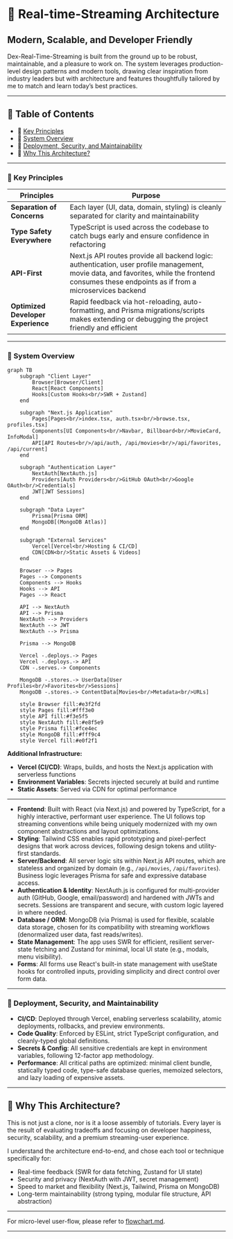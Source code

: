 # 🍿 Real-time-Streaming Architecture

## Modern, Scalable, and Developer Friendly

Dex-Real-Time-Streaming is built from the ground up to be robust, maintainable, and a pleasure to work on. The system leverages production-level design patterns and modern tools, drawing clear inspiration from industry leaders but with architecture and features thoughtfully tailored by me to match and learn today’s best practices.

---

## 📑 Table of Contents

- 🔑 [Key Principles](#key-principles)
- 🌿 [System Overview](#system-overview)
- 🚀 [Deployment, Security, and Maintainability](#deployment-security-maintainability)
- 🤔 [Why This Architecture?](#why-this-architecture)

---

<a name="key-principles"></a>

### 🔑 Key Principles

| Principles                         | Purpose                                                                                                                                                                                          |
| ---------------------------------- | ------------------------------------------------------------------------------------------------------------------------------------------------------------------------------------------------ |
| **Separation of Concerns**         | Each layer (UI, data, domain, styling) is cleanly separated for clarity and maintainability                                                                                                      |
| **Type Safety Everywhere**         | TypeScript is used across the codebase to catch bugs early and ensure confidence in refactoring                                                                                                  |
| **API-First**                      | Next.js API routes provide all backend logic: authentication, user profile management, movie data, and favorites, while the frontend consumes these endpoints as if from a microservices backend |
| **Optimized Developer Experience** | Rapid feedback via hot-reloading, auto-formatting, and Prisma migrations/scripts makes extending or debugging the project friendly and efficient                                                 |

---

<a name="system-overview"></a>

### 🌿 System Overview

```mermaid
graph TB
    subgraph "Client Layer"
        Browser[Browser/Client]
        React[React Components]
        Hooks[Custom Hooks<br/>SWR + Zustand]
    end

    subgraph "Next.js Application"
        Pages[Pages<br/>index.tsx, auth.tsx<br/>browse.tsx, profiles.tsx]
        Components[UI Components<br/>Navbar, Billboard<br/>MovieCard, InfoModal]
        API[API Routes<br/>/api/auth, /api/movies<br/>/api/favorites, /api/current]
    end

    subgraph "Authentication Layer"
        NextAuth[NextAuth.js]
        Providers[Auth Providers<br/>GitHub OAuth<br/>Google OAuth<br/>Credentials]
        JWT[JWT Sessions]
    end

    subgraph "Data Layer"
        Prisma[Prisma ORM]
        MongoDB[(MongoDB Atlas)]
    end

    subgraph "External Services"
        Vercel[Vercel<br/>Hosting & CI/CD]
        CDN[CDN<br/>Static Assets & Videos]
    end

    Browser --> Pages
    Pages --> Components
    Components --> Hooks
    Hooks --> API
    Pages --> React

    API --> NextAuth
    API --> Prisma
    NextAuth --> Providers
    NextAuth --> JWT
    NextAuth --> Prisma

    Prisma --> MongoDB

    Vercel -.deploys.-> Pages
    Vercel -.deploys.-> API
    CDN -.serves.-> Components

    MongoDB -.stores.-> UserData[User Profiles<br/>Favorites<br/>Sessions]
    MongoDB -.stores.-> ContentData[Movies<br/>Metadata<br/>URLs]

    style Browser fill:#e3f2fd
    style Pages fill:#fff3e0
    style API fill:#f3e5f5
    style NextAuth fill:#e8f5e9
    style Prisma fill:#fce4ec
    style MongoDB fill:#fff9c4
    style Vercel fill:#e0f2f1
```

**Additional Infrastructure:**

- **Vercel (CI/CD)**: Wraps, builds, and hosts the Next.js application with serverless functions
- **Environment Variables**: Secrets injected securely at build and runtime
- **Static Assets**: Served via CDN for optimal performance

---

- **Frontend**: Built with React (via Next.js) and powered by TypeScript, for a highly interactive, performant user experience. The UI follows top streaming conventions while being uniquely modernized with my own component abstractions and layout optimizations.
- **Styling**: Tailwind CSS enables rapid prototyping and pixel-perfect designs that work across devices, following design tokens and utility-first standards.
- **Server/Backend**: All server logic sits within Next.js API routes, which are stateless and organized by domain (e.g., `/api/movies`, `/api/favorites`). Business logic leverages Prisma for safe and expressive database access.
- **Authentication & Identity**: NextAuth.js is configured for multi-provider auth (GitHub, Google, email/password) and hardened with JWTs and secrets. Sessions are transparent and secure, with custom logic layered in where needed.
- **Database / ORM**: MongoDB (via Prisma) is used for flexible, scalable data storage, chosen for its compatibility with streaming workflows (denormalized user data, fast reads/writes).
- **State Management**: The app uses SWR for efficient, resilient server-state fetching and Zustand for minimal, local UI state (e.g., modals, menu visibility).
- **Forms**: All forms use React's built-in state management with useState hooks for controlled inputs, providing simplicity and direct control over form data.

---

<a name="deployment-security-maintainability"></a>

### 🚀 Deployment, Security, and Maintainability

- **CI/CD**: Deployed through Vercel, enabling serverless scalability, atomic deployments, rollbacks, and preview environments.
- **Code Quality**: Enforced by ESLint, strict TypeScript configuration, and cleanly-typed global definitions.
- **Secrets & Config**: All sensitive credentials are kept in environment variables, following 12-factor app methodology.
- **Performance**: All critical paths are optimized: minimal client bundle, statically typed code, type-safe database queries, memoized selectors, and lazy loading of expensive assets.

---

<a name="why-this-architecture"></a>

## 🤔 Why This Architecture?

This is not just a clone, nor is it a loose assembly of tutorials. Every layer is the result of evaluating tradeoffs and focusing on developer happiness, security, scalability, and a premium streaming-user experience.

I understand the architecture end-to-end, and chose each tool or technique specifically for:

- Real-time feedback (SWR for data fetching, Zustand for UI state)
- Security and privacy (NextAuth with JWT, secret management)
- Speed to market and flexibility (Next.js, Tailwind, Prisma on MongoDB)
- Long-term maintainability (strong typing, modular file structure, API abstraction)

---

For micro-level user-flow, please refer to [flowchart.md](./flowchart.md).

---
